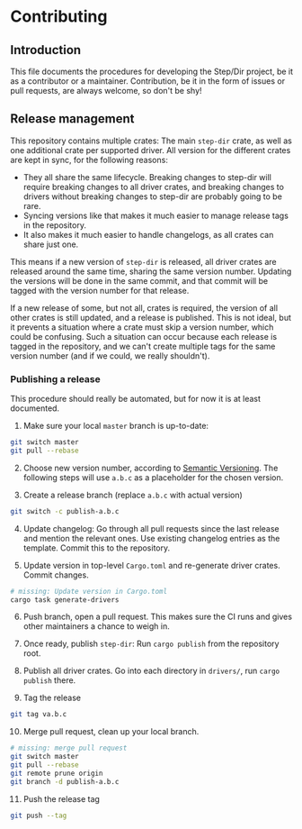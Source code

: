 # Contributing

## Introduction

This file documents the procedures for developing the Step/Dir project, be it as a contributor or a maintainer. Contribution, be it in the form of issues or pull requests, are always welcome, so don't be shy!


## Release management

This repository contains multiple crates: The main `step-dir` crate, as well as one additional crate per supported driver. All version for the different crates are kept in sync, for the following reasons:

- They all share the same lifecycle. Breaking changes to step-dir will require breaking changes to all driver crates, and breaking changes to drivers without breaking changes to step-dir are probably going to be rare.
- Syncing versions like that makes it much easier to manage release tags in the repository.
- It also makes it much easier to handle changelogs, as all crates can share just one.

This means if a new version of `step-dir` is released, all driver crates are released around the same time, sharing the same version number. Updating the versions will be done in the same commit, and that commit will be tagged with the version number for that release.

If a new release of some, but not all, crates is required, the version of all other crates is still updated, and a release is published. This is not ideal, but it prevents a situation where a crate must skip a version number, which could be confusing. Such a situation can occur because each release is tagged in the repository, and we can't create multiple tags for the same version number (and if we could, we really shouldn't).

### Publishing a release

This procedure should really be automated, but for now it is at least documented.

1. Make sure your local `master` branch is up-to-date:

``` bash
git switch master
git pull --rebase
```

2. Choose new version number, according to [Semantic Versioning]. The following steps will use `a.b.c` as a placeholder for the chosen version.

3. Create a release branch (replace `a.b.c` with actual version)

``` bash
git switch -c publish-a.b.c
```

4. Update changelog: Go through all pull requests since the last release and mention the relevant ones. Use existing changelog entries as the template. Commit this to the repository.

5. Update version in top-level `Cargo.toml` and re-generate driver crates. Commit changes.

``` bash
# missing: Update version in Cargo.toml
cargo task generate-drivers
```

6. Push branch, open a pull request. This makes sure the CI runs and gives other maintainers a chance to weigh in.

7. Once ready, publish `step-dir`: Run `cargo publish` from the repository root.

8. Publish all driver crates. Go into each directory in `drivers/`, run `cargo publish` there.

9. Tag the release

``` bash
git tag va.b.c
```

10. Merge pull request, clean up your local branch.

``` bash
# missing: merge pull request
git switch master
git pull --rebase
git remote prune origin
git branch -d publish-a.b.c
```

11. Push the release tag

``` bash
git push --tag
```


[Semantic Versioning]: https://semver.org/

